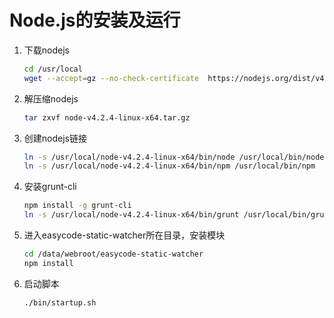 Node.js的安装及运行
=======

1. 下载nodejs

	```bash
	cd /usr/local
	wget --accept=gz --no-check-certificate  https://nodejs.org/dist/v4.2.4/node-v4.2.4-linux-x64.tar.gz
	```

2. 解压缩nodejs

	```bash
	tar zxvf node-v4.2.4-linux-x64.tar.gz
	```

3. 创建nodejs链接

	```bash
	ln -s /usr/local/node-v4.2.4-linux-x64/bin/node /usr/local/bin/node
	ln -s /usr/local/node-v4.2.4-linux-x64/bin/npm /usr/local/bin/npm
	```

4. 安装grunt-cli

	```bash
	npm install -g grunt-cli
	ln -s /usr/local/node-v4.2.4-linux-x64/bin/grunt /usr/local/bin/grunt
	```

5. 进入easycode-static-watcher所在目录，安装模块

	```bash
	cd /data/webroot/easycode-static-watcher
	npm install
	```

6. 启动脚本

	```bash
	./bin/startup.sh
	```
